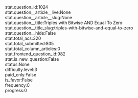 stat.question_id:1024  
stat.question__article__live:None  
stat.question__article__slug:None  
stat.question__title:Triples with Bitwise AND Equal To Zero  
stat.question__title_slug:triples-with-bitwise-and-equal-to-zero  
stat.question__hide:False  
stat.total_acs:320  
stat.total_submitted:805  
stat.total_column_articles:0  
stat.frontend_question_id:982  
stat.is_new_question:False  
status:None  
difficulty.level:3  
paid_only:False  
is_favor:False  
frequency:0  
progress:0  
